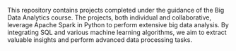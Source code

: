 This repository contains projects completed under the guidance of the Big Data Analytics course. 
The projects, both individual and collaborative, leverage Apache Spark in Python to perform extensive big data analysis. 
By integrating SQL and various machine learning algorithms, we aim to extract valuable insights and perform advanced data processing tasks.
